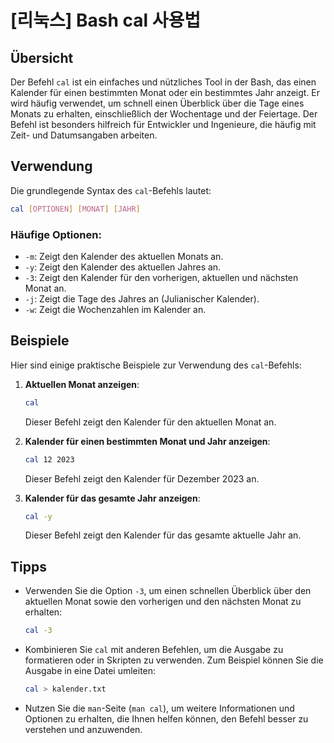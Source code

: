 # [리눅스] Bash cal 사용법

## Übersicht
Der Befehl `cal` ist ein einfaches und nützliches Tool in der Bash, das einen Kalender für einen bestimmten Monat oder ein bestimmtes Jahr anzeigt. Er wird häufig verwendet, um schnell einen Überblick über die Tage eines Monats zu erhalten, einschließlich der Wochentage und der Feiertage. Der Befehl ist besonders hilfreich für Entwickler und Ingenieure, die häufig mit Zeit- und Datumsangaben arbeiten.

## Verwendung
Die grundlegende Syntax des `cal`-Befehls lautet:

```bash
cal [OPTIONEN] [MONAT] [JAHR]
```

### Häufige Optionen:
- `-m`: Zeigt den Kalender des aktuellen Monats an.
- `-y`: Zeigt den Kalender des aktuellen Jahres an.
- `-3`: Zeigt den Kalender für den vorherigen, aktuellen und nächsten Monat an.
- `-j`: Zeigt die Tage des Jahres an (Julianischer Kalender).
- `-w`: Zeigt die Wochenzahlen im Kalender an.

## Beispiele
Hier sind einige praktische Beispiele zur Verwendung des `cal`-Befehls:

1. **Aktuellen Monat anzeigen**:
   ```bash
   cal
   ```
   Dieser Befehl zeigt den Kalender für den aktuellen Monat an.

2. **Kalender für einen bestimmten Monat und Jahr anzeigen**:
   ```bash
   cal 12 2023
   ```
   Dieser Befehl zeigt den Kalender für Dezember 2023 an.

3. **Kalender für das gesamte Jahr anzeigen**:
   ```bash
   cal -y
   ```
   Dieser Befehl zeigt den Kalender für das gesamte aktuelle Jahr an.

## Tipps
- Verwenden Sie die Option `-3`, um einen schnellen Überblick über den aktuellen Monat sowie den vorherigen und den nächsten Monat zu erhalten:
  ```bash
  cal -3
  ```
- Kombinieren Sie `cal` mit anderen Befehlen, um die Ausgabe zu formatieren oder in Skripten zu verwenden. Zum Beispiel können Sie die Ausgabe in eine Datei umleiten:
  ```bash
  cal > kalender.txt
  ```
- Nutzen Sie die `man`-Seite (`man cal`), um weitere Informationen und Optionen zu erhalten, die Ihnen helfen können, den Befehl besser zu verstehen und anzuwenden.